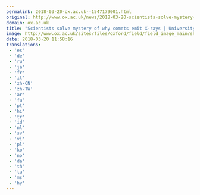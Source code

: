 ```yaml
---
permalink: 2018-03-20-ox.ac.uk--1547179001.html
original: http://www.ox.ac.uk/news/2018-03-20-scientists-solve-mystery-why-comets-emit-x-rays
domain: ox.ac.uk
title: "Scientists solve mystery of why comets emit X-rays | University of Oxford"
image: http://www.ox.ac.uk/sites/files/oxford/field/field_image_main/shutterstock_59602261.jpg
date: 2018-03-20 11:58:16
translations: 
 - 'es'
 - 'de'
 - 'ru'
 - 'ja'
 - 'fr'
 - 'it'
 - 'zh-CN'
 - 'zh-TW'
 - 'ar'
 - 'fa'
 - 'pt'
 - 'hi'
 - 'tr'
 - 'id'
 - 'nl'
 - 'sv'
 - 'vi'
 - 'pl'
 - 'ko'
 - 'no'
 - 'da'
 - 'th'
 - 'ta'
 - 'ms'
 - 'hy'
---
```


